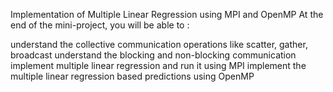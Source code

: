 Implementation of Multiple Linear Regression using MPI and OpenMP
At the end of the mini-project, you will be able to :

understand the collective communication operations like scatter, gather, broadcast
understand the blocking and non-blocking communication
implement multiple linear regression and run it using MPI
implement the multiple linear regression based predictions using OpenMP
